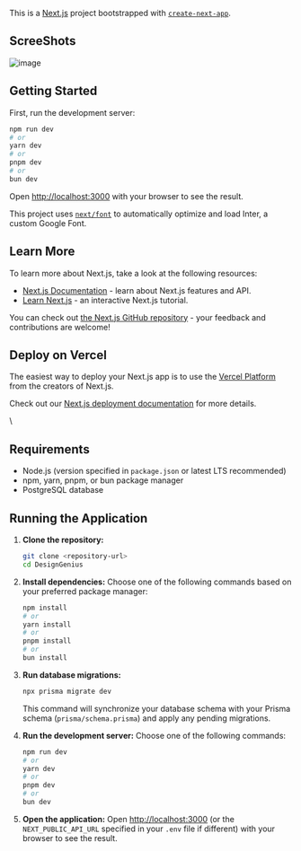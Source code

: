 This is a [Next.js](https://nextjs.org/) project bootstrapped with [`create-next-app`](https://github.com/vercel/next.js/tree/canary/packages/create-next-app).

## ScreeShots
![image](https://github.com/user-attachments/assets/bfe5d75a-265b-4ec0-b4a5-af640a376536)



## Getting Started

First, run the development server:

```bash
npm run dev
# or
yarn dev
# or
pnpm dev
# or
bun dev
```

Open [http://localhost:3000](http://localhost:3000) with your browser to see the result.


This project uses [`next/font`](https://nextjs.org/docs/basic-features/font-optimization) to automatically optimize and load Inter, a custom Google Font.

## Learn More

To learn more about Next.js, take a look at the following resources:

- [Next.js Documentation](https://nextjs.org/docs) - learn about Next.js features and API.
- [Learn Next.js](https://nextjs.org/learn) - an interactive Next.js tutorial.

You can check out [the Next.js GitHub repository](https://github.com/vercel/next.js/) - your feedback and contributions are welcome!

## Deploy on Vercel

The easiest way to deploy your Next.js app is to use the [Vercel Platform](https://vercel.com/new?utm_medium=default-template&filter=next.js&utm_source=create-next-app&utm_campaign=create-next-app-readme) from the creators of Next.js.

Check out our [Next.js deployment documentation](https://nextjs.org/docs/deployment) for more details.

\
## Requirements

*   Node.js (version specified in `package.json` or latest LTS recommended)
*   npm, yarn, pnpm, or bun package manager
*   PostgreSQL database


## Running the Application

1.  **Clone the repository:**
    ```bash
    git clone <repository-url>
    cd DesignGenius
    ```

2.  **Install dependencies:**
    Choose one of the following commands based on your preferred package manager:
    ```bash
    npm install
    # or
    yarn install
    # or
    pnpm install
    # or
    bun install
    ```

3.  **Run database migrations:**
    ```bash
    npx prisma migrate dev
    ```
    This command will synchronize your database schema with your Prisma schema (`prisma/schema.prisma`) and apply any pending migrations.

4.  **Run the development server:**
    Choose one of the following commands:
    ```bash
    npm run dev
    # or
    yarn dev
    # or
    pnpm dev
    # or
    bun dev
    ```

5.  **Open the application:**
    Open [http://localhost:3000](http://localhost:3000) (or the `NEXT_PUBLIC_API_URL` specified in your `.env` file if different) with your browser to see the result.
